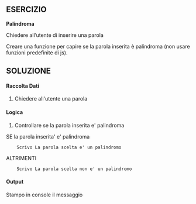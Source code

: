 ## ESERCIZIO

**Palindroma**

Chiedere all’utente di inserire una parola

Creare una funzione per capire se la parola inserita è palindroma (non usare funzioni predefinite di js).

## SOLUZIONE

#### Raccolta Dati

1. Chiedere all'utente una parola

#### Logica

1. Controllare se la parola inserita e' palindroma

SE la parola inserita' e' palindroma

        Scrivo La parola scelta e' un palindromo

ALTRIMENTI 

        Scrivo La parola scelta non e' un palindromo

#### Output

Stampo in console il messaggio